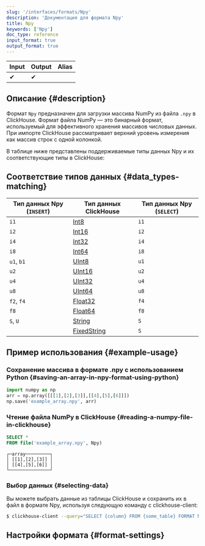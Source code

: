 ```yaml
---
slug: '/interfaces/formats/Npy'
description: 'Документация для формата Npy'
title: Npy
keywords: ['Npy']
doc_type: reference
input_format: true
output_format: true
---
```

| Input | Output | Alias |
|-------|--------|-------|
| ✔     | ✔      |       |

## Описание {#description}

Формат `Npy` предназначен для загрузки массива NumPy из файла `.npy` в ClickHouse. 
Формат файла NumPy — это бинарный формат, используемый для эффективного хранения массивов числовых данных. 
При импорте ClickHouse рассматривает верхний уровень измерения как массив строк с одной колонкой.

В таблице ниже представлены поддерживаемые типы данных Npy и их соответствующие типы в ClickHouse:

## Соответствие типов данных {#data_types-matching}

| Тип данных Npy (`INSERT`) | Тип данных ClickHouse                                           | Тип данных Npy (`SELECT`) |
|---------------------------|----------------------------------------------------------------|----------------------------|
| `i1`                      | [Int8](/sql-reference/data-types/int-uint.md)            | `i1`                       |
| `i2`                      | [Int16](/sql-reference/data-types/int-uint.md)           | `i2`                       |
| `i4`                      | [Int32](/sql-reference/data-types/int-uint.md)           | `i4`                       |
| `i8`                      | [Int64](/sql-reference/data-types/int-uint.md)           | `i8`                       |
| `u1`, `b1`                | [UInt8](/sql-reference/data-types/int-uint.md)           | `u1`                       |
| `u2`                      | [UInt16](/sql-reference/data-types/int-uint.md)          | `u2`                       |
| `u4`                      | [UInt32](/sql-reference/data-types/int-uint.md)          | `u4`                       |
| `u8`                      | [UInt64](/sql-reference/data-types/int-uint.md)          | `u8`                       |
| `f2`, `f4`                | [Float32](/sql-reference/data-types/float.md)            | `f4`                       |
| `f8`                      | [Float64](/sql-reference/data-types/float.md)            | `f8`                       |
| `S`, `U`                  | [String](/sql-reference/data-types/string.md)            | `S`                        |
|                           | [FixedString](/sql-reference/data-types/fixedstring.md)  | `S`                        |

## Пример использования {#example-usage}

### Сохранение массива в формате .npy с использованием Python {#saving-an-array-in-npy-format-using-python}

```Python
import numpy as np
arr = np.array([[[1],[2],[3]],[[4],[5],[6]]])
np.save('example_array.npy', arr)
```

### Чтение файла NumPy в ClickHouse {#reading-a-numpy-file-in-clickhouse}

```sql title="Query"
SELECT *
FROM file('example_array.npy', Npy)
```

```response title="Response"
┌─array─────────┐
│ [[1],[2],[3]] │
│ [[4],[5],[6]] │
└───────────────┘
```

### Выбор данных {#selecting-data}

Вы можете выбрать данные из таблицы ClickHouse и сохранить их в файл в формате Npy, используя следующую команду с clickhouse-client:

```bash
$ clickhouse-client --query="SELECT {column} FROM {some_table} FORMAT Npy" > {filename.npy}
```

## Настройки формата {#format-settings}